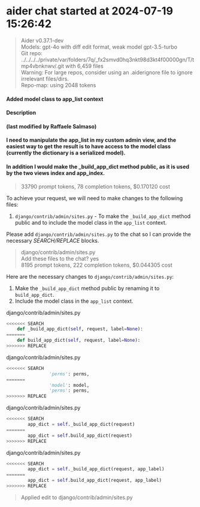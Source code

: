 
# aider chat started at 2024-07-19 15:26:42

> Aider v0.37.1-dev  
> Models: gpt-4o with diff edit format, weak model gpt-3.5-turbo  
> Git repo: ../../../../private/var/folders/7q/_fx2smvd0hq3nkt98d3kt4f00000gn/T/tmp4vbnknwv/.git with 6,459 files  
> Warning: For large repos, consider using an .aiderignore file to ignore irrelevant files/dirs.  
> Repo-map: using 2048 tokens  

#### Added model class to app_list context  
#### Description  
#### 	   
#### 		(last modified by Raffaele Salmaso)  
#### 	   
#### I need to manipulate the app_list in my custom admin view, and the easiest way to get the result is to have access to the model class (currently the dictionary is a serialized model).  
#### In addition I would make the _build_app_dict method public, as it is used by the two views index and app_index.  
> 33790 prompt tokens, 78 completion tokens, $0.170120 cost  

To achieve your request, we will need to make changes to the following files:

1. `django/contrib/admin/sites.py` - To make the `_build_app_dict` method public and to include the model class in the `app_list` context.

Please add `django/contrib/admin/sites.py` to the chat so I can provide the necessary *SEARCH/REPLACE* blocks.

> django/contrib/admin/sites.py  
> Add these files to the chat? yes  
> 8195 prompt tokens, 222 completion tokens, $0.044305 cost  

Here are the necessary changes to `django/contrib/admin/sites.py`:

1. Make the `_build_app_dict` method public by renaming it to `build_app_dict`.
2. Include the model class in the `app_list` context.

django/contrib/admin/sites.py
```python
<<<<<<< SEARCH
    def _build_app_dict(self, request, label=None):
=======
    def build_app_dict(self, request, label=None):
>>>>>>> REPLACE
```

django/contrib/admin/sites.py
```python
<<<<<<< SEARCH
                'perms': perms,
=======
                'model': model,
                'perms': perms,
>>>>>>> REPLACE
```

django/contrib/admin/sites.py
```python
<<<<<<< SEARCH
        app_dict = self._build_app_dict(request)
=======
        app_dict = self.build_app_dict(request)
>>>>>>> REPLACE
```

django/contrib/admin/sites.py
```python
<<<<<<< SEARCH
        app_dict = self._build_app_dict(request, app_label)
=======
        app_dict = self.build_app_dict(request, app_label)
>>>>>>> REPLACE
```

> Applied edit to django/contrib/admin/sites.py  
